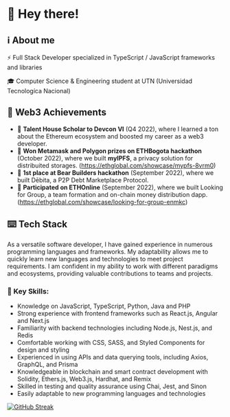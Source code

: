# 👋 Hey there!

## ℹ️ About me

⚡ Full Stack Developer specialized in TypeScript / JavaScript frameworks and libraries

🎓 Computer Science & Engineering student at UTN (Universidad Tecnologíca Nacional)

## 🏅 Web3 Achievements

* 🦄 **Talent House Scholar to Devcon VI** (Q4 2022), where I learned a ton about the Ethereum ecosystem and boosted my career as a web3 developer.
* 🥈 **Won Metamask and Polygon prizes on ETHBogota hackathon** (October 2022), where we built **myIPFS**, a privacy solution for distribuited storages. 	(https://ethglobal.com/showcase/mypfs-8vrm0)
* 🥇 **1st place at Bear Builders hackathon** (September 2022),  where we built Dēbita, a P2P Debt Marketplace Protocol.
*  **Participated on ETHOnline** (September 2022), where we built Looking for Group, a team formation and on-chain money distribution dapp. (https://ethglobal.com/showcase/looking-for-group-enmkc)


## ⌨️ Tech Stack
As a versatile software developer, I have gained experience in numerous programming languages and frameworks. My adaptability allows me to quickly learn new languages and technologies to meet project requirements. I am confident in my ability to work with different paradigms and ecosystems, providing valuable contributions to teams and projects.

### 🔑 Key Skills:

* Knowledge on JavaScript, TypeScript, Python, Java and PHP
* Strong experience with frontend frameworks such as React.js, Angular and Next.js
* Familiarity with backend technologies including Node.js, Nest.js, and Redis
* Comfortable working with CSS, SASS, and Styled Components for design and styling
* Experienced in using APIs and data querying tools, including Axios, GraphQL, and Prisma
* Knowledgeable in blockchain and smart contract development with Solidity, Ethers.js, Web3.js, Hardhat, and Remix
* Skilled in testing and quality assurance using Chai, Jest, and Sinon
* Easily adaptable to new programming languages and technologies

[![GitHub Streak](https://streak-stats.demolab.com?user=Esteban-V&hide_border=true&mode=weekly)](https://git.io/streak-stats)
